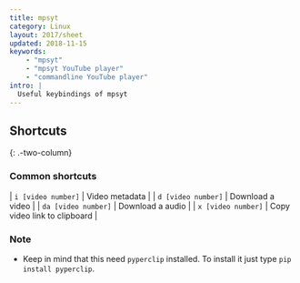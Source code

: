 ```yaml
---
title: mpsyt
category: Linux
layout: 2017/sheet
updated: 2018-11-15
keywords:
    - "mpsyt"
    - "mpsyt YouTube player"
    - "commandline YouTube player"
intro: |
  Useful keybindings of mpsyt 
---
```


Shortcuts
---------
{: .-two-column}

### Common shortcuts


| `i [video number]` | Video metadata |
| `d [video number]` | Download a video |
| `da [video number]` | Download a audio |
| `x [video number]` | Copy video link to clipboard |

### Note

+ Keep in mind that this need `pyperclip` installed. To install it just type `pip install pyperclip`.